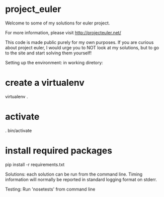 project_euler
=============
Welcome to some of my solutions for euler project.

For more information, please visit http://projecteuler.net/

This code is made public purely for my own purposes. If you are curious about project euler, I 
would urge you to NOT look at my solutions, but to go to the site and start solving them
yourself!

Setting up the environment:
in working diretory:
# create a virtualenv
virtualenv .

# activate
. bin/activate

# install required packages
pip install -r requirements.txt

Solutions:
each solution can be run from the command line. Timing information will normally
be reported in standard logging format on stderr.

Testing:
Run 'nosetests' from command line